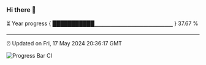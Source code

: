 ### Hi there 👋

⏳ Year progress { ███████████▁▁▁▁▁▁▁▁▁▁▁▁▁▁▁▁▁▁▁ } 37.67 %

---

⏰ Updated on Fri, 17 May 2024 20:36:17 GMT

![Progress Bar CI](https://github.com/IshwaranRudhara/GIT-ACTION/workflows/Progress%20Bar%20CI/badge.svg)
